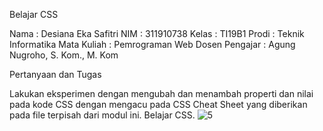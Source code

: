 Belajar CSS

Nama : Desiana Eka Safitri 
NIM : 311910738 Kelas : TI19B1 
Prodi : Teknik Informatika 
Mata Kuliah : Pemrograman Web 
Dosen Pengajar : Agung Nugroho, S. Kom., M. Kom

Pertanyaan dan Tugas

Lakukan eksperimen dengan mengubah dan 
menambah properti dan nilai pada kode CSS dengan
mengacu pada CSS Cheat Sheet yang diberikan 
pada file terpisah dari modul ini.
Belajar CSS.
![5](https://user-images.githubusercontent.com/81503668/115133575-83cda200-a033-11eb-903a-03921211f9fe.jpg)

